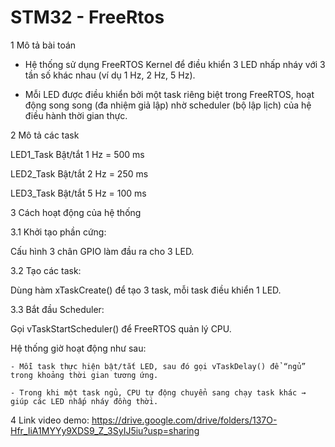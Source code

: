 # STM32 - FreeRtos
1 Mô tả bài toán

- Hệ thống sử dụng FreeRTOS Kernel để điều khiển 3 LED nhấp nháy với 3 tần số khác nhau (ví dụ 1 Hz, 2 Hz, 5 Hz).

- Mỗi LED được điều khiển bởi một task riêng biệt trong FreeRTOS, hoạt động song song (đa nhiệm giả lập) nhờ scheduler (bộ lập lịch) của hệ điều hành thời gian thực.

2 Mô tả các task

LED1_Task Bật/tắt 1 Hz = 500 ms	

LED2_Task Bật/tắt 2 Hz = 250 ms
	
LED3_Task Bật/tắt 5 Hz = 100 ms	

3 Cách hoạt động của hệ thống

3.1 Khởi tạo phần cứng:

Cấu hình 3 chân GPIO làm đầu ra cho 3 LED.

3.2 Tạo các task:

Dùng hàm xTaskCreate() để tạo 3 task, mỗi task điều khiển 1 LED.

3.3 Bắt đầu Scheduler:

Gọi vTaskStartScheduler() để FreeRTOS quản lý CPU.

Hệ thống giờ hoạt động như sau:

	- Mỗi task thực hiện bật/tắt LED, sau đó gọi vTaskDelay() để “ngủ” trong khoảng thời gian tương ứng.

	- Trong khi một task ngủ, CPU tự động chuyển sang chạy task khác → giúp các LED nhấp nháy đồng thời. 
	
4 Link video demo: https://drive.google.com/drive/folders/137O-Hfr_IiA1MYYy9XDS9_Z_3SyIJ5iu?usp=sharing